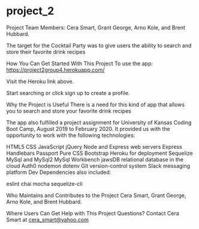 # project_2
Project Team Members: Cera Smart, Grant George, Arno Kole, and Brent Hubbard.

The target for the Cocktail Party was to give users the ability to search and store their favorite drink recipes

How You Can Get Started With This Project
To use the app:
https://project2group4.herokuapp.com/

Visit the Heroku link above.

Start searching or click sign up to create a profile.

Why the Project is Useful
There is a need for this kind of app that allows you to search and store your favorite drink recipes

The app also fulfilled a project assignment for University of Kansas Coding Boot Camp, August 2019 to February 2020. It provided us with the opportunity to work with the following technologies:

HTML5
CSS
JavaScript
jQuery
Node and Express web servers
Express Handlebars
Passport
Pure CSS
Bootstrap
Heroku for deployment
Sequelize
MySql and MySql2
MySql Workbench
jawsDB relational database in the cloud
Auth0
nodemon
dotenv
Git version-control system
Slack messaging platform
Dev Dependencies also included:

eslint
chai
mocha
sequelize-cli

Who Maintains and Contributes to the Project
Cera Smart, Grant George, Arno Kole, and Brent Hubbard.

Where Users Can Get Help with This Project
Questions? Contact Cera Smart at cera_smart@yahoo.com
